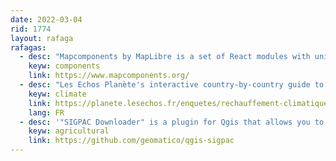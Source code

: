 ```yaml
---
date: 2022-03-04
rid: 1774
layout: rafaga
rafagas:
  - desc: "Mapcomponents by MapLibre is a set of React modules with unique functionalities for the development of declarative GIS applications"
    keyw: components
    link: https://www.mapcomponents.org/
  - desc: "Les Echos Planète's interactive country-by-country guide to global warming anticipates in 5 maps what awaits us in the future in terms of temperature and extreme rainfall and climate-related events"
    keyw: climate
    link: https://planete.lesechos.fr/enquetes/rechauffement-climatique-5-cartes-pour-visualiser-ce-qui-nous-attend-13038/
    lang: FR
  - desc: '"SIGPAC Downloader" is a plugin for Qgis that allows you to easily download the agricultural plots of each municipality using the ATOM service according to the Inspire Directive'
    keyw: agricultural
    link: https://github.com/geomatico/qgis-sigpac
---
```


